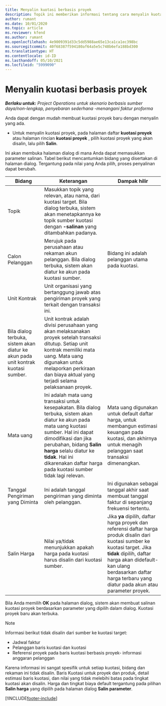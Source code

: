 ```yaml
---
title: Menyalin kuotasi berbasis proyek
description: Topik ini memberikan informasi tentang cara menyalin kuotasi berbasis proyek di Project Operations.
author: rumant
ms.date: 10/01/2020
ms.topic: article
ms.reviewer: kfend
ms.author: rumant
ms.openlocfilehash: 4e9009391d33c5dd5988ae65e13ca1ca1ec398bc
ms.sourcegitcommit: 40f68387f594180af64a5e5c748b6efa188bd300
ms.translationtype: HT
ms.contentlocale: id-ID
ms.lasthandoff: 05/10/2021
ms.locfileid: "5999090"
---
```

# <a name="copy-project-based-quotes"></a>Menyalin kuotasi berbasis proyek

_**Berlaku untuk:** Project Operations untuk skenario berbasis sumber daya/non-lengkap, penyebaran sederhana -menangani faktur proforma_

Anda dapat dengan mudah membuat kuotasi proyek baru dengan menyalin yang ada. 

- Untuk menyalin kuotasi proyek, pada halaman daftar **kuotasi proyek** atau halaman rincian **kuotasi proyek** , pilih kuotasi proyek yang akan disalin, lalu pilih **Salin**.

Ini akan membuka halaman dialog di mana Anda dapat memasukkan parameter salinan. Tabel berikut mencantumkan bidang yang disertakan di halaman dialog. Tergantung pada nilai yang Anda pilih, proses penyalinan dapat berubah.

| **Bidang** | **Keterangan** | **Dampak hilir** |
| --- | --- | --- |
| Topik | Masukkan topik yang relevan, atau nama, dari kuotasi target. Bila dialog terbuka, sistem akan menetapkannya ke topik sumber kuotasi dengan **-salinan** yang ditambahkan padanya. | |
| Calon Pelanggan | Merujuk pada perusahaan atau rekaman akun pelanggan. Bila dialog terbuka, sistem akan diatur ke akun pada kuotasi sumber. | Bidang ini adalah pelanggan utama pada kuotasi. |
| Unit Kontrak | Unit organisasi yang bertanggung jawab atas pengiriman proyek yang terkait dengan transaksi ini.
Bila dialog terbuka, sistem akan diatur ke akun pada unit kontrak kuotasi sumber. | Unit kontrak adalah divisi perusahaan yang akan melaksanakan proyek setelah transaksi ditutup. Setiap unit kontrak memiliki mata uang. Mata uang digunakan untuk melaporkan perkiraan dan biaya aktual yang terjadi selama pelaksanaan proyek. |
| Mata uang | Ini adalah mata uang transaksi untuk kesepakatan. Bila dialog terbuka, sistem akan diatur ke akun pada mata uang kuotasi sumber. Hal ini dapat dimodifikasi dan jika perubahan, bidang **Salin harga** selalu diatur ke **tidak**. Hal ini dikarenakan daftar harga pada kuotasi sumber tidak lagi relevan. | Mata uang digunakan untuk default daftar harga, untuk membangun estimasi keuangan pada kuotasi, dan akhirnya untuk menagih pelanggan saat transaksi dimenangkan. |
| Tanggal Pengiriman yang Diminta | Ini adalah tanggal pengiriman yang diminta oleh pelanggan. | Ini digunakan sebagai tanggal akhir saat membuat tanggal faktur di sepanjang frekuensi tertentu. |
| Salin Harga | Nilai ya/tidak menunjukkan apakah harga pada kuotasi harus disalin dari kuotasi sumber. | Jika **ya** dipilih, daftar harga proyek dan referensi daftar harga produk disalin dari kuotasi sumber ke kuotasi target. Jika **tidak** dipilih, daftar harga akan didefault-kan ulang berdasarkan daftar harga terbaru yang diatur pada akun atau parameter proyek. |

Bila Anda memilih **OK** pada halaman dialog, sistem akan membuat salinan kuotasi proyek berdasarkan parameter yang dipilih dalam dialog. Kuotasi proyek baru akan terbuka. 

> [!NOTE]
> Informasi berikut tidak disalin dari sumber ke kuotasi target:
>
> - Jadwal faktur
> - Pelanggan baris kuotasi dan kuotasi
> - Referensi proyek pada baris kuotasi berbasis proyek- informasi anggaran pelanggan
>
>Karena informasi ini sangat spesifik untuk setiap kuotasi, bidang dan rekaman ini tidak disalin. Baris Kuotasi untuk proyek dan produk, detail estimasi baris kuotasi, dan nilai yang tidak melebihi batas pada tingkat kuotasi akan disalin. Harga dan tingkat biaya default tergantung pada pilihan **Salin harga** yang dipilih pada halaman dialog **Salin parameter**.


[!INCLUDE[footer-include](../includes/footer-banner.md)]